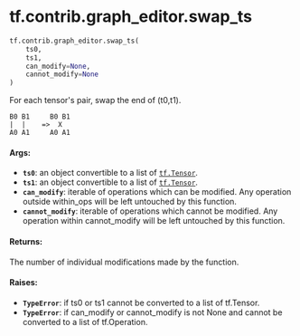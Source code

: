 <div itemscope itemtype="http://developers.google.com/ReferenceObject">
<meta itemprop="name" content="tf.contrib.graph_editor.swap_ts" />
<meta itemprop="path" content="Stable" />
</div>

# tf.contrib.graph_editor.swap_ts

``` python
tf.contrib.graph_editor.swap_ts(
    ts0,
    ts1,
    can_modify=None,
    cannot_modify=None
)
```

For each tensor's pair, swap the end of (t0,t1).

    B0 B1     B0 B1
    |  |    =>  X
    A0 A1     A0 A1

#### Args:

* <b>`ts0`</b>: an object convertible to a list of <a href="../../../tf/Tensor.md"><code>tf.Tensor</code></a>.
* <b>`ts1`</b>: an object convertible to a list of <a href="../../../tf/Tensor.md"><code>tf.Tensor</code></a>.
* <b>`can_modify`</b>: iterable of operations which can be modified. Any operation
    outside within_ops will be left untouched by this function.
* <b>`cannot_modify`</b>: iterable of operations which cannot be modified.
    Any operation within cannot_modify will be left untouched by this
    function.

#### Returns:

The number of individual modifications made by the function.

#### Raises:

* <b>`TypeError`</b>: if ts0 or ts1 cannot be converted to a list of tf.Tensor.
* <b>`TypeError`</b>: if can_modify or cannot_modify is not None and cannot be
    converted to a list of tf.Operation.